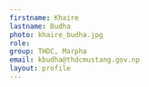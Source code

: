 ```yaml
---
firstname: Khaire 
lastname: Budha
photo: khaire_budha.jpg
role: 
group: THDC, Marpha
email: kbudha@thdcmustang.gov.np
layout: profile
---
```


